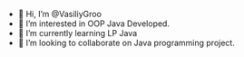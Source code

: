 - 👋 Hi, I’m @VasiliyGroo
- 👀 I’m interested in OOP Java Developed.
- 🌱 I’m currently learning LP Java
- 💞️ I’m looking to collaborate on Java programming project.

<!---
VasiliyGroo/VasiliyGroo is a ✨ special ✨ repository because its `README.md` (this file) appears on your GitHub profile.
You can click the Preview link to take a look at your changes.
--->
